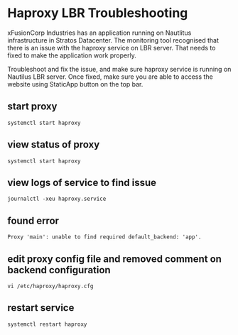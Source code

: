 # Haproxy LBR Troubleshooting
xFusionCorp Industries has an application running on Nautlitus infrastructure in Stratos Datacenter. The monitoring tool recognised that there is an issue with the haproxy service on LBR server. That needs to fixed to make the application work properly.

Troubleshoot and fix the issue, and make sure haproxy service is running on Nautilus LBR server. Once fixed, make sure you are able to access the website using StaticApp button on the top bar.

## start proxy
`systemctl start haproxy`
## view status of proxy
`systemctl start haproxy`
## view logs of service to find issue
`journalctl -xeu haproxy.service`
## found error
`Proxy 'main': unable to find required default_backend: 'app'.`
## edit proxy config file and removed comment on backend configuration
`vi /etc/haproxy/haproxy.cfg`
## restart service
`systemctl restart haproxy`